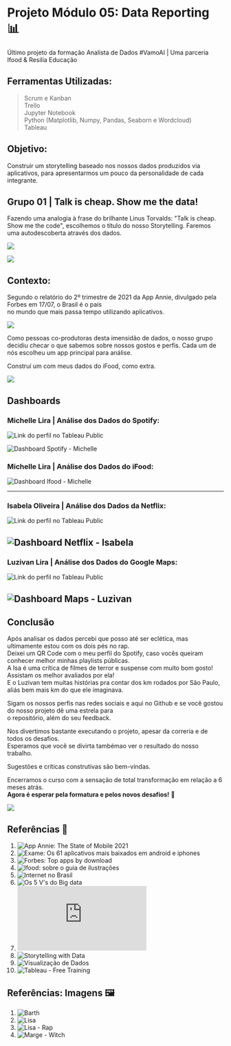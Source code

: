 # Projeto Módulo 05: Data Reporting 📊
Último projeto da formação Analista de Dados #VamoAI | Uma parceria Ifood & Resilia Educação

## Ferramentas Utilizadas:

>Scrum e Kanban    
>Trello     
>Jupyter Notebook     
>Python (Matplotlib, Numpy, Pandas, Seaborn e Wordcloud)     
>Tableau      

## Objetivo:

Construir um storytelling baseado nos nossos dados produzidos via aplicativos, para apresentarmos um pouco da personalidade de cada integrante.


## Grupo 01 | Talk is cheap. Show me the data!

Fazendo uma analogia à frase do brilhante Linus Torvalds: "Talk is cheap. Show me the code",
escolhemos o título do nosso Storytelling.
Faremos uma autodescoberta através dos dados.

![](https://github.com/michelle-lira/projeto_mod_05_vamoai/blob/main/images_readme/slides/abertura.png)


![](https://github.com/michelle-lira/projeto_mod_05_vamoai/blob/main/images_readme/slides/apresentacao-2.png)

## Contexto:

Segundo o relatório do 2º trimestre de 2021 da App Annie, divulgado pela Forbes em 17/07, o Brasil é o país     
no mundo que mais passa tempo utilizando aplicativos.

![](https://github.com/michelle-lira/projeto_mod_05_vamoai/blob/main/images_readme/slides/mobile.png)

Como pessoas co-produtoras desta imensidão de dados, o nosso grupo decidiu checar o que sabemos sobre nossos gostos e perfis.
Cada um de nós escolheu um app principal para análise.

Construí um com meus dados do iFood, como extra.

![](https://github.com/michelle-lira/projeto_mod_05_vamoai/blob/main/images_readme/slides/apresentacao-3.png)

## Dashboards

### Michelle Lira | Análise dos Dados do Spotify:
![**Link do perfil no Tableau Public**](https://public.tableau.com/views/projeto_mod_05_vamoai/projeto_5?:language=pt-BR&:display_count=n&:origin=viz_share_link)

![Dashboard Spotify - Michelle](https://github.com/michelle-lira/projeto_mod_05_vamoai/blob/main/images_readme/dashboards/dash-spotify-Michelle.png)


### Michelle Lira | Análise dos Dados do iFood:
![Dashboard Ifood - Michelle](https://github.com/michelle-lira/projeto_mod_05_vamoai/blob/main/images_readme/dashboards/Dash-iFood-Michelle.png)

---

### Isabela Oliveira | Análise dos Dados da Netflix:
![**Link do perfil no Tableau Public**](https://public.tableau.com/views/Dashboard-VAMOA/DashboardBasededadosdaNetflix?:language=pt-BR&publish=yes&:display_count=n&:origin=viz_share_link)

![Dashboard Netflix - Isabela](https://github.com/michelle-lira/projeto_mod_05_vamoai/blob/main/images_readme/dashboards/dashboard-netflix-isabela.png)
---

### Luzivan Lira | Análise dos Dados do Google Maps:
![**Link do perfil no Tableau Public**](https://public.tableau.com/views/VamoAi5/Painel1?:language=pt-BR&publish=yes&:display_count=n&:origin=viz_share_link)

![Dashboard Maps - Luzivan](https://github.com/michelle-lira/projeto_mod_05_vamoai/blob/main/images_readme/dashboards/dashboard-maps-luzivan.png)
---

## Conclusão

Após analisar os dados percebi que posso até ser eclética, mas ultimamente estou com os dois pés no rap.     
Deixei um QR Code com o meu perfil do Spotify, caso vocês queiram conhecer melhor minhas playlists públicas.      
A Isa é uma crítica de filmes de terror e suspense com muito bom gosto! Assistam os melhor avaliados por ela!      
E o Luzivan tem muitas histórias pra contar dos km rodados por São Paulo, aliás bem mais km do que ele imaginava.       

Sigam os nossos perfis nas redes sociais e aqui no Github e se você gostou do nosso projeto dê uma estrela para       
o repositório, além do seu feedback.       

Nos divertimos bastante executando o projeto, apesar da correria e de todos os desafios.        
Esperamos que você se divirta tambémao ver o resultado do nosso trabalho.        

Sugestões e críticas construtivas são bem-vindas.        

Encerramos o curso com a sensação de total transformação em relação a 6 meses atrás.       
__Agora é esperar pela formatura e pelos novos desafios!__ 🦾       

![](https://github.com/michelle-lira/projeto_mod_05_vamoai/blob/main/images_readme/figure/tumblr_m51fwnrflL1r5u9izo1_500.gif)

## Referências 🔗

1. ![App Annie: The State of Mobile 2021](https://www.appannie.com/en/go/state-of-mobile-2021/)
2. ![Exame: Os 61 aplicativos mais baixados em android e iphones](https://exame.com/tecnologia/os-61-aplicativos-mais-baixados-em-android-e-iphones/)
3. ![Forbes: Top apps by download]([https://www.forbes.com/sites/johnkoetsier/2021/07/15/top-10-apps-by-downloads-and-revenue-q2-2021-report/?utm_campaign=forbes&utm_source=twitter&utm_medium=social&utm_term=Carrie&sh=4c32e5303295)
4. ![Ifood: sobre o guia de ilustrações](https://medium.com/ifood-tech/como-constru%C3%ADmos-o-guia-de-ilustra-do-ifood-35a1768664c9)
5. ![Internet no Brasil](https://www.avellareduarte.com.br/internet-no-brasil-2020estatisticas/)
6. ![Os 5 V's do Big data](https://cortex-intelligence.com/blog/inteligencia-de-mercado/os-5-vs-do-big-data/)
7. ![Social Good Brasil: Relatório SGB 2020](https://socialgoodbrasil.org.br/wp-content/uploads/2020/12/Relato%CC%81rio-SGB-2020-FINAL.pdf)
8. ![Storytelling with Data](https://www.storytellingwithdata.com/books)
9. ![Visualização de Dados](https://pt.venngage.com/blog/visualizacao-de-dados/)
10. ![Tableau - Free Training](https://www.tableau.com/pt-br/learn/training/20212?utm_campaign=2018128_TPublic_NRTR_LATAM_pt-BR_2019-10-10_T2-Learning&utm_medium=Email&utm_source=Eloqua)

## Referências: Imagens 🖼️

1. ![Barth](https://br.pinterest.com/pin/791015122036348212/)
2. ![Lisa](https://br.pinterest.com/pin/611363718151203076/)
3. ![Lisa - Rap](https://br.pinterest.com/pin/810507264167190061/)
4. ![Marge - Witch](https://br.pinterest.com/pin/503206958341823855/)


